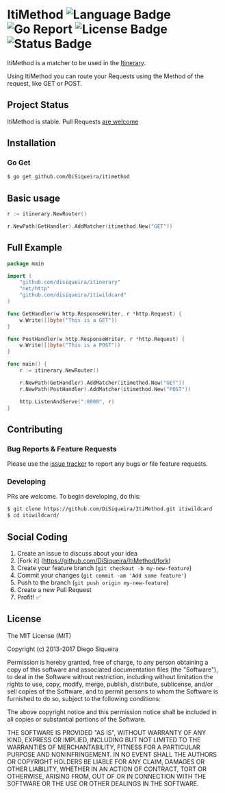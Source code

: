 # ItiMethod ![Language Badge](https://img.shields.io/badge/Language-Go-blue.svg) ![Go Report](https://goreportcard.com/badge/github.com/DiSiqueira/ItiMethod) ![License Badge](https://img.shields.io/badge/License-MIT-blue.svg) ![Status Badge](https://img.shields.io/badge/Status-Stable-brightgreen.svg)

ItiMethod is a matcher to be used in the [Itinerary][itinerary].

Using ItiMethod you can route your Requests using the Method of the request, like GET or POST.

[itinerary]: https://github.com/DiSiqueira/Itinerary

## Project Status

ItiMethod is stable. Pull Requests [are welcome](https://github.com/DiSiqueira/ItiMethod#social-coding)

## Installation

### Go Get

```bash
$ go get github.com/DiSiqueira/itimethod
```

## Basic usage

```go
r := itinerary.NewRouter()

r.NewPath(GetHandler).AddMatcher(itimethod.New("GET"))
```

## Full Example

```go
package main

import (
	"github.com/disiqueira/itinerary"
	"net/http"
	"github.com/disiqueira/itiwildcard"
)

func GetHandler(w http.ResponseWriter, r *http.Request) {
	w.Write([]byte("This is a GET"))
}

func PostHandler(w http.ResponseWriter, r *http.Request) {
	w.Write([]byte("This is a POST"))
}

func main() {
	r := itinerary.NewRouter()

	r.NewPath(GetHandler).AddMatcher(itimethod.New("GET"))
	r.NewPath(PostHandler).AddMatcher(itimethod.New("POST"))

	http.ListenAndServe(":8000", r)
}
```

## Contributing

### Bug Reports & Feature Requests

Please use the [issue tracker](https://github.com/DiSiqueira/ItiMethod/issues) to report any bugs or file feature requests.

### Developing

PRs are welcome. To begin developing, do this:

```bash
$ git clone https://github.com/DiSiqueira/ItiMethod.git itiwildcard
$ cd itiwildcard/
```

## Social Coding

1. Create an issue to discuss about your idea
2. [Fork it] (https://github.com/DiSiqueira/ItiMethod/fork)
3. Create your feature branch (`git checkout -b my-new-feature`)
4. Commit your changes (`git commit -am 'Add some feature'`)
5. Push to the branch (`git push origin my-new-feature`)
6. Create a new Pull Request
7. Profit! :white_check_mark:

## License

The MIT License (MIT)

Copyright (c) 2013-2017 Diego Siqueira

Permission is hereby granted, free of charge, to any person obtaining a copy
of this software and associated documentation files (the "Software"), to deal
in the Software without restriction, including without limitation the rights
to use, copy, modify, merge, publish, distribute, sublicense, and/or sell
copies of the Software, and to permit persons to whom the Software is
furnished to do so, subject to the following conditions:

The above copyright notice and this permission notice shall be included in
all copies or substantial portions of the Software.

THE SOFTWARE IS PROVIDED "AS IS", WITHOUT WARRANTY OF ANY KIND, EXPRESS OR
IMPLIED, INCLUDING BUT NOT LIMITED TO THE WARRANTIES OF MERCHANTABILITY,
FITNESS FOR A PARTICULAR PURPOSE AND NONINFRINGEMENT.  IN NO EVENT SHALL THE
AUTHORS OR COPYRIGHT HOLDERS BE LIABLE FOR ANY CLAIM, DAMAGES OR OTHER
LIABILITY, WHETHER IN AN ACTION OF CONTRACT, TORT OR OTHERWISE, ARISING FROM,
OUT OF OR IN CONNECTION WITH THE SOFTWARE OR THE USE OR OTHER DEALINGS IN
THE SOFTWARE.
